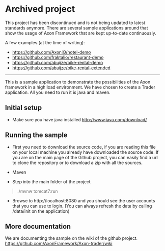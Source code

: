 # Archived project

This project has been discontinued and is not being updated to latest standards anymore. There are several sample applications around that show the usage of Axon Framework that are kept up-to-date continuously.

A few examples (at the time of writing):
- https://github.com/AxonIQ/hotel-demo
- https://github.com/fraktalio/restaurant-demo
- https://github.com/abuijze/bike-rental-demo
- https://github.com/abuijze/bike-rental-extended

---

This is a sample application to demonstrate the possibilities of the Axon framework in a high load environment. We have chosen to create a Trader application. All you need to run it is java and maven.


Initial setup
-------------
- Make sure you have java installed
http://www.java.com/download/

Running the sample
------------------
- First you need to download the source code, if you are reading this file on your local machine you already have downloaded the source code. If you are on the main page of the Github project, you can easily find a url to clone the repository or to download a zip with all the sources.

* Maven
- Step into the main folder of the project
> ./mvnw tomcat7:run
- Browse to http://localhost:8080 and you should see the user accounts that you can use to login.
(You can always refresh the data by calling /data/init on the application)

More documentation
----------------------
We are documenting the sample on the wiki of the github project.
https://github.com/AxonFramework/Axon-trader/wiki
